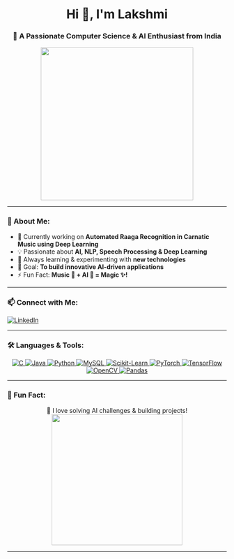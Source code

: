  <h1 align="center">Hi 👋, I'm Lakshmi</h1>
<h3 align="center">🚀 A Passionate Computer Science & AI Enthusiast from India</h3>

<p align="center">
  <img src="https://media2.giphy.com/media/v1.Y2lkPTc5MGI3NjExbTNvZ2FhdWR1enQ4ZWJzdm8xd3pxMWY1Y210aGFobTA2dWJpajVvMCZlcD12MV9pbnRlcm5hbF9naWZfYnlfaWQmY3Q9Zw/GYtblmdLnemlO/giphy.gif" width="350"/>
</p>

---

### 🌟 About Me:
- 🔭 Currently working on **Automated Raaga Recognition in Carnatic Music using Deep Learning**
- 💡 Passionate about **AI, NLP, Speech Processing & Deep Learning**
- 🌱 Always learning & experimenting with **new technologies**
- 🎯 Goal: **To build innovative AI-driven applications**
- ⚡ Fun Fact: **Music 🎵 + AI 🤖 = Magic ✨!**

---

### 📫 Connect with Me:
<p align="Left">
  <a href="https://www.linkedin.com/in/lakshmi-nandakumar-96ba83321/" target="_blank">
    <img src="https://img.shields.io/badge/LinkedIn-0A66C2?style=for-the-badge&logo=linkedin&logoColor=white" alt="LinkedIn" />
  </a>
</p>

---

### 🛠️ Languages & Tools:
<p align="center">
  <a href="https://www.cprogramming.com/" target="_blank">
    <img src="https://img.shields.io/badge/C-00599C?style=for-the-badge&logo=c&logoColor=white" alt="C" />
  </a>
  <a href="https://www.java.com" target="_blank">
    <img src="https://img.shields.io/badge/Java-007396?style=for-the-badge&logo=java&logoColor=white" alt="Java" />
  </a>
  <a href="https://www.python.org" target="_blank">
    <img src="https://img.shields.io/badge/Python-3776AB?style=for-the-badge&logo=python&logoColor=white" alt="Python" />
  </a>
  <a href="https://www.mysql.com/" target="_blank">
    <img src="https://img.shields.io/badge/MySQL-4479A1?style=for-the-badge&logo=mysql&logoColor=white" alt="MySQL" />
  </a>
  <a href="https://scikit-learn.org/" target="_blank">
    <img src="https://img.shields.io/badge/Scikit_Learn-F7931E?style=for-the-badge&logo=scikit-learn&logoColor=white" alt="Scikit-Learn" />
  </a>
  <a href="https://pytorch.org/" target="_blank">
    <img src="https://img.shields.io/badge/PyTorch-EE4C2C?style=for-the-badge&logo=pytorch&logoColor=white" alt="PyTorch" />
  </a>
  <a href="https://www.tensorflow.org" target="_blank">
    <img src="https://img.shields.io/badge/TensorFlow-FF6F00?style=for-the-badge&logo=tensorflow&logoColor=white" alt="TensorFlow" />
  </a>
  <a href="https://opencv.org/" target="_blank">
    <img src="https://img.shields.io/badge/OpenCV-5C3EE8?style=for-the-badge&logo=opencv&logoColor=white" alt="OpenCV" />
  </a>
  <a href="https://pandas.pydata.org/" target="_blank">
    <img src="https://img.shields.io/badge/Pandas-150458?style=for-the-badge&logo=pandas&logoColor=white" alt="Pandas" />
  </a>
</p>

---



### 🌟 Fun Fact:
<p align="center">
  🚀 I love solving AI challenges & building projects!  
  <br>
  <img src="https://media.giphy.com/media/QTfX9Ejfra3ZmNxh6B/giphy.gif" width="300" />
</p>

---
